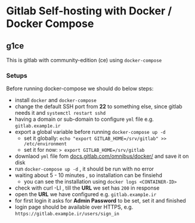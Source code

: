 # Gitlab Self-hosting with Docker / Docker Compose

## g1ce
This is gitlab with community-edition (ce) using `docker-compose`

### Setups 
Before running docker-compose we should do below steps:  
 - install `docker` and `docker-compose`
 - change the default SSH port from **22** to something else, since gitlab needs it and `systemctl restart sshd`
 - having a domain or sub-domain to configure `yml` file e.g. `gitlab.examp1e.ir`
 - export a global variable before running `docker-compose up -d`
   - set it globally: `echo "export GITLAB_HOME=/srv/gitlab" >> /etc/environment`
   - set it for now: `> export GITLAB_HOME=/srv/gitlab`
 - downlaod `yml` file fom [docs.gitlab.com/omnibus/docker/](https://docs.gitlab.com/omnibus/docker/) and save it on disk
 - run `docker-compose up -d` , it should be run with no error
 - waiting about 5 - 10 minutes , so installation can be finsiehd
   - you can see the installation using `docker logs <CONTAINER-ID>`
 - check with curl -LI , till the **URL** we set has `200` in response
 - open the **URL** we have configured e.g. `gitlab.examp1e.ir`
 - for first login it asks for **Admin Password** to be set, set it and finished
 - login page should be available over HTTPS, e.g. `https://gitlab.examp1e.ir/users/sign_in`

